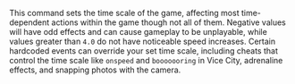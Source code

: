 This command sets the time scale of the game, affecting most time-dependent actions within the game though not all of them. Negative values will have odd effects and can cause gameplay to be unplayable, while values greater than `4.0` do not have noticeable speed increases. Certain hardcoded events can override your set time scale, including cheats that control the time scale like `onspeed` and `booooooring` in Vice City, adrenaline effects, and snapping photos with the camera.
